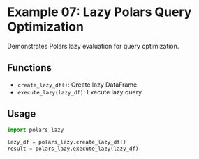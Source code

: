 # Example 07: Lazy Polars Query Optimization

Demonstrates Polars lazy evaluation for query optimization.

## Functions

- `create_lazy_df()`: Create lazy DataFrame
- `execute_lazy(lazy_df)`: Execute lazy query

## Usage

```python
import polars_lazy

lazy_df = polars_lazy.create_lazy_df()
result = polars_lazy.execute_lazy(lazy_df)
```
